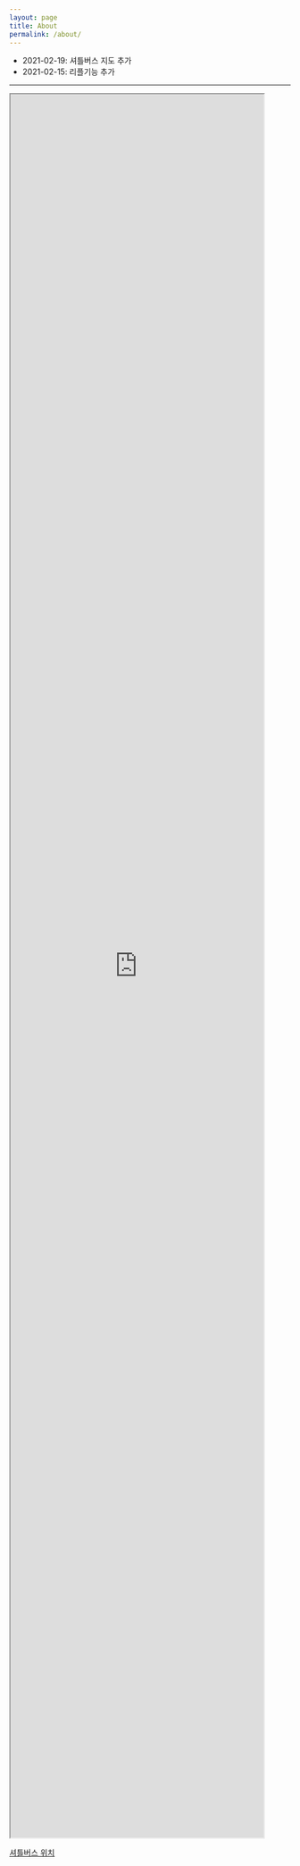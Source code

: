 ```yaml
---
layout: page
title: About
permalink: /about/
---
```


* 2021-02-19: 셔틀버스 지도 추가
* 2021-02-15: 리플기능 추가

-----

<iframe src="https://www.google.com/maps/d/edit?mid=16XmMZkf2_W6bPFprc6d3Etjq1g8K-ceN" width="90%" height="80%"></iframe>

<a href = "https://www.google.com/maps/d/edit?mid=16XmMZkf2_W6bPFprc6d3Etjq1g8K-ceN&usp=sharing"> 셔틀버스 위치 </a>